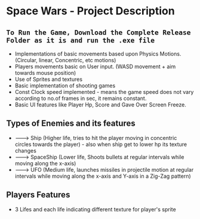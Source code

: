# Space Wars - Project Description

`To Run the Game, Download the Complete Release Folder as it is and run the .exe file`
---

- Implementations of basic movements based upon Physics Motions. (Circular, linear, Concentric, etc motions)
- Players movements basic on User input. (WASD movement + aim towards mouse position)
- Use of Sprites and textures
- Basic implementation of shooting games
- Const Clock speed implemented - means the game speed does not vary according to no.of frames in sec, it remains constant.
- Basic UI features like Player Hp, Score and Gave Over Screen Freeze.

## Types of Enemies and its features
- ---> Ship (Higher life, tries to hit the player moving in concentric circles towards the player) - also when ship get to lower hp its texture changes
- ---> SpaceShip (Lower life, Shoots bullets at regular intervals while moving along the x-axis)
- ---> UFO (Medium life, launches missiles in projectile motion at regular intervals while moving along the x-axis and Y-axis in a Zig-Zag pattern)

## Players Features
- 3 Lifes and each life indicating different texture for player's sprite
